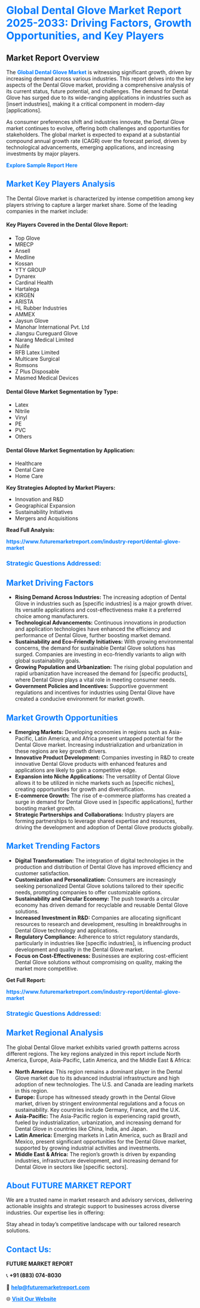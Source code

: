 <h1 style="color: #007BFF;">Global Dental Glove Market Report 2025-2033: Driving Factors, Growth Opportunities, and Key Players</h1>

<section id="overview">
<h2>Market Report Overview</h2>
<p>The <a href="https://www.futuremarketreport.com/industry-report/dental-glove-market" style="color: #007BFF; text-decoration: none;"><strong>Global Dental Glove Market</strong></a> is witnessing significant growth, driven by increasing demand across various industries. This report delves into the key aspects of the Dental Glove market, providing a comprehensive analysis of its current status, future potential, and challenges. The demand for Dental Glove has surged due to its wide-ranging applications in industries such as [insert industries], making it a critical component in modern-day [applications].</p>
<p>As consumer preferences shift and industries innovate, the Dental Glove market continues to evolve, offering both challenges and opportunities for stakeholders. The global market is expected to expand at a substantial compound annual growth rate (CAGR) over the forecast period, driven by technological advancements, emerging applications, and increasing investments by major players.</p>
</section>

<section id="overview">
<p><a href="https://www.futuremarketreport.com/request-sample/reportId=102763" style="color: #007BFF; text-decoration: none;"><strong>Explore Sample Report Here</strong></a></p>
</section>

<section id="key-players">
<h2 style="color: #007BFF;">Market Key Players Analysis</h2>
<p>The Dental Glove market is characterized by intense competition among key players striving to capture a larger market share. Some of the leading companies in the market include:</p>
<h4>Key Players Covered in the Dental Glove Report:</h4>
<ul><li>Top Glove</li><li>MRECP</li><li>Ansell</li><li>Medline</li><li>Kossan</li><li>YTY GROUP</li><li>Dynarex</li><li>Cardinal Health</li><li>Hartalega</li><li>KIRGEN</li><li>ARISTA</li><li>HL Rubber Industries</li><li>AMMEX</li><li>Jaysun Glove</li><li>Manohar International Pvt. Ltd</li><li>Jiangsu Cureguard Glove</li><li>Narang Medical Limited</li><li>Nulife</li><li>RFB Latex Limited</li><li>Multicare Surgical</li><li>Romsons</li><li>Z Plus Disposable</li><li>Masmed Medical Devices</li></ul>
<h4>Dental Glove Market Segmentation by Type:</h4>
<ul><li>Latex</li><li>Nitrile</li><li>Vinyl</li><li>PE</li><li>PVC</li><li>Others</li></ul>

<h4>Dental Glove Market Segmentation by Application:</h4>
<ul><li>Healthcare</li><li>Dental Care</li><li>Home Care</li></ul>
<p><strong>Key Strategies Adopted by Market Players:</strong></p>
<ul>
<li>Innovation and R&D</li>
<li>Geographical Expansion</li>
<li>Sustainability Initiatives</li>
<li>Mergers and Acquisitions</li>
</ul>
</section>

<section>
<p><strong>Read Full Analysis: </strong></p><a href="https://www.futuremarketreport.com/industry-report/dental-glove-market" style="color: #007BFF; text-decoration: none;"><strong>https://www.futuremarketreport.com/industry-report/dental-glove-market</strong></a>
<h3 style="color: #007BFF;">Strategic Questions Addressed:</h3>
</section>

<section id="driving-factors">
<h2 style="color: #007BFF;">Market Driving Factors</h2>
<ul>
<li><strong>Rising Demand Across Industries:</strong> The increasing adoption of Dental Glove in industries such as [specific industries] is a major growth driver. Its versatile applications and cost-effectiveness make it a preferred choice among manufacturers.</li>
<li><strong>Technological Advancements:</strong> Continuous innovations in production and application technologies have enhanced the efficiency and performance of Dental Glove, further boosting market demand.</li>
<li><strong>Sustainability and Eco-Friendly Initiatives:</strong> With growing environmental concerns, the demand for sustainable Dental Glove solutions has surged. Companies are investing in eco-friendly variants to align with global sustainability goals.</li>
<li><strong>Growing Population and Urbanization:</strong> The rising global population and rapid urbanization have increased the demand for [specific products], where Dental Glove plays a vital role in meeting consumer needs.</li>
<li><strong>Government Policies and Incentives:</strong> Supportive government regulations and incentives for industries using Dental Glove have created a conducive environment for market growth.</li>
</ul>
</section>

<section id="growth-opportunities">
<h2 style="color: #007BFF;">Market Growth Opportunities</h2>
<ul>
<li><strong>Emerging Markets:</strong> Developing economies in regions such as Asia-Pacific, Latin America, and Africa present untapped potential for the Dental Glove market. Increasing industrialization and urbanization in these regions are key growth drivers.</li>
<li><strong>Innovative Product Development:</strong> Companies investing in R&D to create innovative Dental Glove products with enhanced features and applications are likely to gain a competitive edge.</li>
<li><strong>Expansion into Niche Applications:</strong> The versatility of Dental Glove allows it to be utilized in niche markets such as [specific niches], creating opportunities for growth and diversification.</li>
<li><strong>E-commerce Growth:</strong> The rise of e-commerce platforms has created a surge in demand for Dental Glove used in [specific applications], further boosting market growth.</li>
<li><strong>Strategic Partnerships and Collaborations:</strong> Industry players are forming partnerships to leverage shared expertise and resources, driving the development and adoption of Dental Glove products globally.</li>
</ul>
</section>

<section id="trending-factors">
<h2 style="color: #007BFF;">Market Trending Factors</h2>
<ul>
<li><strong>Digital Transformation:</strong> The integration of digital technologies in the production and distribution of Dental Glove has improved efficiency and customer satisfaction.</li>
<li><strong>Customization and Personalization:</strong> Consumers are increasingly seeking personalized Dental Glove solutions tailored to their specific needs, prompting companies to offer customizable options.</li>
<li><strong>Sustainability and Circular Economy:</strong> The push towards a circular economy has driven demand for recyclable and reusable Dental Glove solutions.</li>
<li><strong>Increased Investment in R&D:</strong> Companies are allocating significant resources to research and development, resulting in breakthroughs in Dental Glove technology and applications.</li>
<li><strong>Regulatory Compliance:</strong> Adherence to strict regulatory standards, particularly in industries like [specific industries], is influencing product development and quality in the Dental Glove market.</li>
<li><strong>Focus on Cost-Effectiveness:</strong> Businesses are exploring cost-efficient Dental Glove solutions without compromising on quality, making the market more competitive.</li>
</ul>
</section>

<section>
<p><strong>Get Full Report: </strong></p><a href="https://www.futuremarketreport.com/industry-report/dental-glove-market" style="color: #007BFF; text-decoration: none;"><strong>https://www.futuremarketreport.com/industry-report/dental-glove-market</strong></a>
<h3 style="color: #007BFF;">Strategic Questions Addressed:</h3>
</section>


<section id="regional-analysis">
<h2 style="color: #007BFF;">Market Regional Analysis</h2>
<p>The global Dental Glove market exhibits varied growth patterns across different regions. The key regions analyzed in this report include North America, Europe, Asia-Pacific, Latin America, and the Middle East & Africa:</p>
<ul>
<li><strong>North America:</strong> This region remains a dominant player in the Dental Glove market due to its advanced industrial infrastructure and high adoption of new technologies. The U.S. and Canada are leading markets in this region.</li>
<li><strong>Europe:</strong> Europe has witnessed steady growth in the Dental Glove market, driven by stringent environmental regulations and a focus on sustainability. Key countries include Germany, France, and the U.K.</li>
<li><strong>Asia-Pacific:</strong> The Asia-Pacific region is experiencing rapid growth, fueled by industrialization, urbanization, and increasing demand for Dental Glove in countries like China, India, and Japan.</li>
<li><strong>Latin America:</strong> Emerging markets in Latin America, such as Brazil and Mexico, present significant opportunities for the Dental Glove market, supported by growing industrial activities and investments.</li>
<li><strong>Middle East & Africa:</strong> The region’s growth is driven by expanding industries, infrastructure development, and increasing demand for Dental Glove in sectors like [specific sectors].</li>
</ul>
</section>

<footer>
<h2 style="color: #007BFF;">About FUTURE MARKET REPORT</h2>
<p>We are a trusted name in market research and advisory services, delivering actionable insights and strategic support to businesses across diverse industries. Our expertise lies in offering:</p>

<p>Stay ahead in today’s competitive landscape with our tailored research solutions.</p>

<h2 style="color: #007BFF;">Contact Us:</h2>
<p><strong>FUTURE MARKET REPORT</strong></p>
<p>📞 <strong>+91 (883) 074-8030</strong></p>
<p>📧 <strong><a href="mailto:help@futuremarketreport.com" style="color: #007BFF;">help@futuremarketreport.com</a></strong></p>
<p>🌐 <strong><a href="https://www.futuremarketreport.com/" style="color: #007BFF;">Visit Our Website</a></strong></p>
</footer>